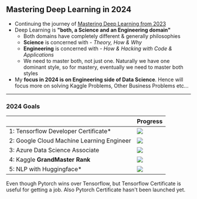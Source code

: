 
## Mastering Deep Learning in 2024
- Continuing the journey of [Mastering Deep Learning from 2023](https://github.com/ajinkyakolhe112/Mastering-Deep-Learning-in-2023)
- Deep Learning is **"both, a Science and an Engineering domain"**
  - Both domains have completely different & generally philosophies
  - **Science** is concerned with       - *Theory, How & Why*
  - **Engineering** is concerned with   - *How & Hacking with Code & Applications*
  - We need to master both, not just one. Naturally we have one dominant style, so for mastery, eventually we need to master both styles
- My **focus in 2024 is on Engineering side of Data Science**. Hence will focus more on solving Kaggle Problems, Other Business Problems etc...
----
### 2024 Goals
|                            | Progress                           |
| ------------------------------------- | ---------------------------------- |
1: Tensorflow Developer Certificate*        | ![](https://geps.dev/progress/70) |
2: Google Cloud Machine Learning Engineer   | ![](https://geps.dev/progress/0) | 
3: Azure Data Science Associate             | ![](https://geps.dev/progress/0) | 
4: Kaggle **GrandMaster Rank**              | ![](https://geps.dev/progress/0) |
5: NLP with Huggingface*                   | ![](https://geps.dev/progress/10) |

Even though Pytorch wins over Tensorflow, but Tensorflow Certificate is useful for getting a job. Also Pytorch Certificate hasn't been launched yet.

